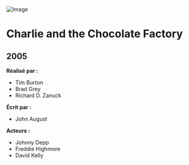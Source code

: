 ![Image](https://upload.wikimedia.org/wikipedia/en/1/17/Charlie_and_the_Chocolate_Factory_%28film%29.png)
# Charlie and the Chocolate Factory
## 2005

**Réalisé par :**
* Tim Burton
* Brad Grey
* Richard D. Zanuck

**Écrit par :**
* John August

**Acteurs :**
* Johnny Depp
* Freddie Highmore
* David Kelly

